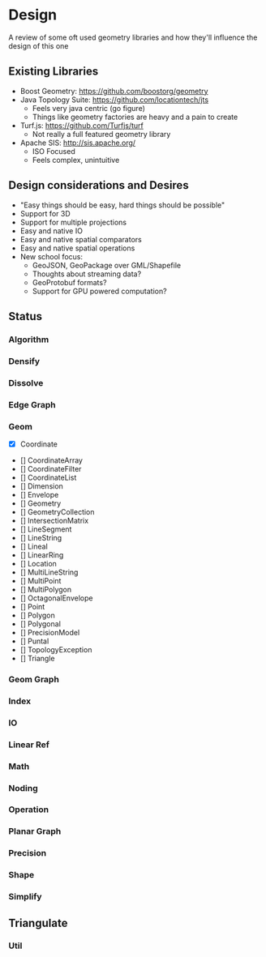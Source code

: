 # Design
A review of some oft used geometry libraries and how they'll influence the design of this one

## Existing Libraries 
- Boost Geometry: https://github.com/boostorg/geometry
- Java Topology Suite: https://github.com/locationtech/jts
  - Feels very java centric (go figure)
  - Things like geometry factories are heavy and a pain to create 
- Turf.js: https://github.com/Turfjs/turf
  - Not really a full featured geometry library
- Apache SIS: http://sis.apache.org/
  - ISO Focused
  - Feels complex, unintuitive 

## Design considerations and Desires
- "Easy things should be easy, hard things should be possible"
- Support for 3D
- Support for multiple projections 
- Easy and native IO 
- Easy and native spatial comparators
- Easy and native spatial operations
- New school focus:
  - GeoJSON, GeoPackage over GML/Shapefile
  - Thoughts about streaming data? 
  - GeoProtobuf formats?
  - Support for GPU powered computation?

## Status ##

### Algorithm ###

### Densify ###

### Dissolve ###

### Edge Graph ###

### Geom ###

- [x] Coordinate
- [] CoordinateArray
- [] CoordinateFilter
- [] CoordinateList
- [] Dimension
- [] Envelope
- [] Geometry
- [] GeometryCollection
- [] IntersectionMatrix
- [] LineSegment
- [] LineString
- [] Lineal
- [] LinearRing
- [] Location
- [] MultiLineString
- [] MultiPoint
- [] MultiPolygon
- [] OctagonalEnvelope
- [] Point
- [] Polygon
- [] Polygonal
- [] PrecisionModel
- [] Puntal
- [] TopologyException
- [] Triangle

### Geom Graph ###

### Index ###

### IO ###

### Linear Ref ###

### Math ###

### Noding ###

### Operation ###

### Planar Graph ###

### Precision ###

### Shape ###

### Simplify ###

## Triangulate ###

### Util ###

